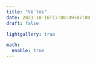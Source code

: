 ```yaml
---
title: "Về tôi"
date: 2023-10-16T17:08:49+07:00
draft: false

lightgallery: true

math:
  enable: true
---
```


